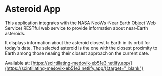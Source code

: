 # Asteroid App

This application integrates with the NASA NeoWs (Near Earth Object Web Service) RESTful web service to provide information about near-Earth asteroids.

It displays information about the asteroid closest to Earth in its orbit for today's date. The selected asteroid is the one with the closest proximity to Earth among those nearing their closest approach on the current date.

Available at: [https://scintillating-medovik-eb51e3.netlify.app/](https://scintillating-medovik-eb51e3.netlify.app/){:target="_blank"}
